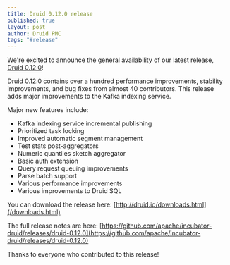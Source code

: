 ```yaml
---
title: Druid 0.12.0 release
published: true
layout: post
author: Druid PMC
tags: "#release"
---
```


We're excited to announce the general availability of our latest release, [Druid 0.12.0](/downloads.html)!

Druid 0.12.0 contains over a hundred performance improvements, stability improvements, and bug fixes from almost 40 contributors. This release adds major improvements to the Kafka indexing service.

Major new features include:

- Kafka indexing service incremental publishing
- Prioritized task locking
- Improved automatic segment management
- Test stats post-aggregators
- Numeric quantiles sketch aggregator
- Basic auth extension
- Query request queuing improvements
- Parse batch support
- Various performance improvements
- Various improvements to Druid SQL

You can download the release here: [http://druid.io/downloads.html](/downloads.html)

The full release notes are here:
[https://github.com/apache/incubator-druid/releases/druid-0.12.0](https://github.com/apache/incubator-druid/releases/druid-0.12.0)

Thanks to everyone who contributed to this release!

